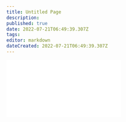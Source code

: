 ```yaml
---
title: Untitled Page
description: 
published: true
date: 2022-07-21T06:49:39.307Z
tags: 
editor: markdown
dateCreated: 2022-07-21T06:49:39.307Z
---
```


<iframe src="//player.bilibili.com/player.html?aid=299934071&bvid=BV1iF411F7zq&cid=745644428&page=1" scrolling="no" border="0" frameborder="no" framespacing="0" allowfullscreen="true"> </iframe>